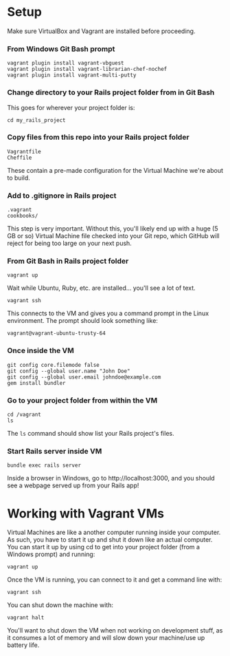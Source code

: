 # Setup

Make sure VirtualBox and Vagrant are installed before proceeding.

### From Windows Git Bash prompt
    vagrant plugin install vagrant-vbguest
    vagrant plugin install vagrant-librarian-chef-nochef
    vagrant plugin install vagrant-multi-putty
    
### Change directory to your Rails project folder from in Git Bash
This goes for wherever your project folder is:

    cd my_rails_project
    
### Copy files from this repo into your Rails project folder
    Vagrantfile
    Cheffile
These contain a pre-made configuration for the Virtual Machine we're about to build.

### Add to .gitignore in Rails project
    .vagrant
    cookbooks/
This step is very important. Without this, you'll likely end up with a huge (5 GB or so) Virtual Machine file checked into your Git repo, which GitHub will reject for being too large on your next push.
    
### From Git Bash in Rails project folder
    vagrant up
Wait while Ubuntu, Ruby, etc. are installed... you'll see a lot of text.

    vagrant ssh
This connects to the VM and gives you a command prompt in the Linux environment. The prompt should look something like:

    vagrant@vagrant-ubuntu-trusty-64

### Once inside the VM
    git config core.filemode false
    git config --global user.name "John Doe"
    git config --global user.email johndoe@example.com
    gem install bundler
    
### Go to your project folder from within the VM
    cd /vagrant
    ls
The `ls` command should show list your Rails project's files.
    
### Start Rails server inside VM
    bundle exec rails server
    
Inside a browser in Windows, go to http://localhost:3000, and you should see a webpage served up from your Rails app!

# Working with Vagrant VMs

Virtual Machines are like a another computer running inside your computer. As such, you have to start it up and shut it down like an actual computer. You can start it up by using cd to get into your project folder (from a Windows prompt) and running:

    vagrant up
Once the VM is running, you can connect to it and get a command line with:

    vagrant ssh
You can shut down the machine with:

    vagrant halt

You'll want to shut down the VM when not working on development stuff, as it consumes a lot of memory and will slow down your machine/use up battery life.
